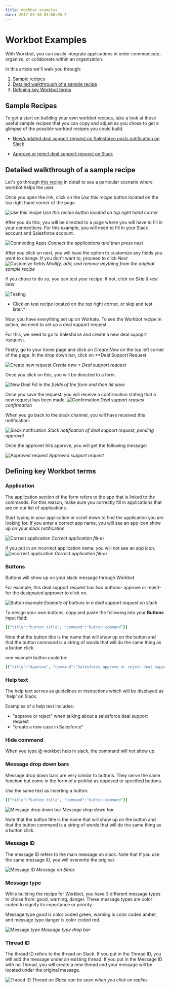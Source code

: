 ```yaml
---
title: Workbot examples
date: 2017-03-30 05:00:00 Z
---
```


# Workbot Examples 

With Workbot, you can easily integrate applications in order communicate, organize, or collaborate within an organization.

In this article we'll walk you through:
1. [Sample recipes](http://docs.workato.com/#sample-recipes)
2. [Detailed walkthrough of a sample recipe](http://docs.workato.com/#detailed-walkthrough-of-a-sample-recipe)
3. [Defining key Workbot terms](http://docs.workato.com/#defining-key-workbot-terms)



## Sample Recipes

To get a start on building your own workbot recipes, take a look at these useful sample recipes that you can copy and adjust as you chose to get a glimpse of the possible workbot recipes you could build.

* [New/updated deal support request on Salesforce posts notification on Slack](https://www.workato.com/recipes/539932-new-updated-dsrs-post-notifications-in-slack-acme360#recipe)

* [Approve or reject deal support request on Slack](https://www.workato.com/recipes/539920-approve-reject-dsr-acme360#recipe)



## Detailed walkthrough of a sample recipe

Let's go through [this recipe](https://www.workato.com/recipes/539920-approve-reject-dsr-acme360#recipe) in detail to see a particular scenario where workbot helps the user.

Once you open the link, click on the *Use this recipe* button located on the top right hand corner of the page.

![Use this recipe](/assets/images/Workbot/workbot-examples/use-recipe.png)
*Use this recipe button located on top right hand corner*

After you do this, you will be directed to a page where you will have to fill in your connections. For this example, you will need to fill in your Slack account and Salesforce account. 

![Connecting Apps](/assets/images/Workbot/workbot-examples/connections.png)
*Connect the applications and then press next*

After you click on next, you will have the option to customize any fields you want to change. If you don't want to, proceed to click *Next*
![Customize fields](/assets/images/Workbot/workbot-examples/customize.png)
*Modify, add, and remove anything from the original sample recipe*

If you chose to do so, you can test your recipe. If not, click on *Skip & test later*

![Testing](/assets/images/Workbot/workbot-examples/testing.png)
* Click on test recipe located on the top right corner, or skip and test later.*

Now, you have everything set up on Workato. To see the Workbot recipe in action, we need to set up a deal support request.

For this, we need to go to Salesforce and create a new deal supoprt rqequest.

Firstly, go to your home page and click on *Create New* on the top left corner of the page. In the drop down bar, click on **Deal Support Request.

![Create new request](/assets/images/Workbot/workbot-examples/create-new.jpg)
**Create new* > *Deal support request**

Once you click on this, you will be directed to a form.

![New Deal](/assets/images/Workbot/workbot-examples/new-deal-form.jpg)
*Fill in the fields of the form and then hit save*

Once you save the request, you will receive a confirmation stating that a new request has been made.
![Confirmation](/assets/images/Workbot/workbot-examples/confirmation.jpg)
*Deal support request confirmation*

When you go back to the slack channel, you will have received this notification:

![Slack notification](/assets/images/Workbot/workbot-examples/slack-notification.jpg)
*Slack notification of deal support request, pending approval*

Once the approver hits approve, you will get the following message:

![Approved request](/assets/images/Workbot/workbot-examples/approved.jpg)
*Approved support request*


## Defining key Workbot terms

### Application

The application section of the form refers to the app that is linked to the commands. For this reason, make sure you correctly fill in applications that are on our list of applications.

Start typing in your application or scroll down to find the application you are looking for. If you enter a correct app name, you will see an app icon show up on your slack notification. 

![Correct application](/assets/images/Workbot/workbot-examples/correct.png)
*Correct application fill-in*

If you put in an incorrect application name, you will not see an app icon.
![Incorrect application](/assets/images/Workbot/workbot-examples/incorrect-application.png)
*Correct application fill-in*

### Buttons

Buttons will show up on your slack message through Workbot. 

For example, this deal support request has two buttons- approve or reject- for the designated approver to click on. 

![Button example](/assets/images/Workbot/workbot-examples/button.png)
*Example of buttons in a deal support request on slack*

To design your own buttons, copy and paste the following into your **Buttons** input field:

```ruby
[{"title":"button title", "command":"button command"}]
```

Note that the button title is the name that will show up on the button and that the button command is a string of words that will do the same thing as a button click.

one example button could be:

```ruby
[{"title":"Approve", "command":"Salesforce approve or reject deal support request status:approve dsr:#{_('data.salesforce.updated_custom_object_webhook.Id')} salesrep:#{_('data.salesforce.get_custom_object.get_custom_object(OwnerId>id, sobject_name: User).Name')} message:#{_('data.slack_bot.post_bot_reply.ts')} account: #{_('data.salesforce.get_custom_object1.Name')} salesrep_slack_handle:#{_('data.salesforce.get_custom_object.get_custom_object(OwnerId>id, sobject_name: User).Slack_username__c')}"},
```


### Help text

The help text serves as guidelines or instructions which will be displayed as 'help' on Slack. 

Examples of a help text includes:
* "approve or reject" when talking about a salesforce deal support request
* "create a new case in Salesforce"


### Hide command

When you type @ workbot help in slack, the command will not show up.

### Message drop down bars

Message drop down bars are very similar to buttons. They serve the same function but come in the form of a picklist as opposed to specified buttons.

Use the same text as inserting a button:

```ruby
[{"title":"button title", "command":"button command"}]
```
![Message drop down bar](/assets/images/Workbot/workbot-examples/message-drop.png)
*Message drop down bar*

Note that the button title is the name that will show up on the button and that the button command is a string of words that will do the same thing as a button click.



### Message ID

The message ID refers to the main message on slack. Note that if you use the same message ID, you will overwrite the original.

![Message ID](/assets/images/Workbot/workbot-examples/message-id.png)
*Message on Slack*

### Message type 

While building the recipe for Workbot, you have 3 different message types to chose from: good, warning, danger. These message types are color coded to signify its importance or priority.

Message type good is color coded green, warning is color coded amber, and message type danger is color coded red.

![Message type](/assets/images/Workbot/workbot-examples/message-type.png)
*Message type drop bar*



### Thread ID 

The thread ID refers to the thread on Slack. If you put in the Thread ID, you will add the message under an existing thread. If you put in the Message ID with no Thread, you will create a new thread and your message will be located under the original message. 

![Thread ID](/assets/images/Workbot/workbot-examples/thread-id.png)
*Thread on Slack can be seen when you click on replies*
